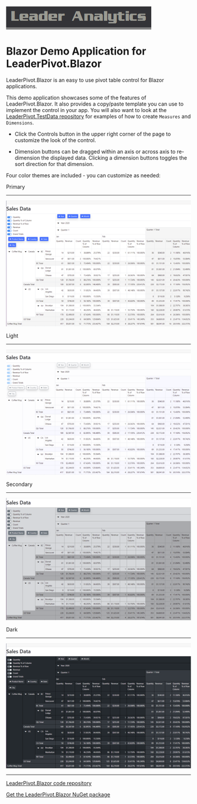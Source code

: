 ![Leader Analytics](./logo.png)

# Blazor Demo Application for LeaderPivot.Blazor

LeaderPivot.Blazor is an easy to use pivot table control for Blazor applications.  

This demo application showcases some of the features of LeaderPivot.Blazor.  It also provides a copy/paste template you can use to implement the control in your app.  You will also want to look at the [LeaderPivot.TestData repository](https://github.com/leaderanalytics/LeaderPivot.TestData) for examples of how to create `Measures` and `Dimensions`.  

* Click the Controls button in the upper right corner of the page to customize the look of the control.  

* Dimension buttons can be dragged within an axis or across axis to re-dimension the displayed data.  Clicking a dimension buttons toggles the sort direction for that dimension.  


Four color themes are included - you can customize as needed:

Primary

---

![Primary Theme](./primary_screencap.png)

Light

---

![Light Theme](./light_screencap.png)

Secondary

---

![Secondary Theme](./secondary_screencap.png)

Dark

---

![Dark Theme](./dark_screencap.png)

---

[LeaderPivot.Blazor code repository](https://github.com/leaderanalytics/LeaderPivot.Blazor)

[Get the LeaderPivot.Blazor NuGet package](https://www.nuget.org/packages/LeaderAnalytics.LeaderPivot.Blazor/)